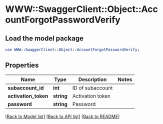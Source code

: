 # WWW::SwaggerClient::Object::AccountForgotPasswordVerify

## Load the model package
```perl
use WWW::SwaggerClient::Object::AccountForgotPasswordVerify;
```

## Properties
Name | Type | Description | Notes
------------ | ------------- | ------------- | -------------
**subaccount_id** | **int** | ID of subaccount | 
**activation_token** | **string** | Activation token | 
**password** | **string** | Password | 

[[Back to Model list]](../README.md#documentation-for-models) [[Back to API list]](../README.md#documentation-for-api-endpoints) [[Back to README]](../README.md)


